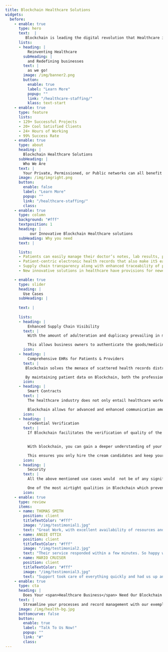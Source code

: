```yaml
---
title: Blockchain Healthcare Solutions
widgets: 
  before:
    - enable: true
      type: hero
      text:  |
         Blockchain is leading the digital revolution that Healthcare is witnessing. And it’s about time you rely on our blockchain experts who leverage this technology to do so. When we say it’ll change Healthcare as we know it, we mean it will revolutionize all the processes that add up to healthcare. From supply chain, to EHR management, to clinical trials, and more. 
      lists:
      - heading: |
          Reinventing Healthcare
        subHeading: | 
          and Redefining businesses 
        text: |
          as we go!
        image: /img/banner2.png
        button:
          enable: true
          label: "Learn More"
          popup: ""
          link: "/healthcare-staffing/"
          klass: text-start
    - enable: true 
      type: feature
      lists:
      - 129+ Successful Projects
      - 20+ Cool Satisfied Clients
      - 24+ Hours of Working
      - 99% Success Rate
    - enable: true
      type: about
      heading: |
        Blockchain Healthcare Solutions
      subHeading: | 
        Who We Are
      text: |
        Your Private, Permissioned, or Public networks can all benefit from our health information exchanges (HIE) made while in accordance with the most advanced and innovative approaches. We skillfully utilize our deep expertise and strong strategy acumen for Healthcare, Raisso is actively transforming business models as they exist with our blockchain application development.
      image: /img/imgright.png
      button:
        enable: false
        label: "Learn More"
        popup: ""
        link: "/healthcare-staffing/"
        class:
    - enable: true
      type: column
      background: "#fff"
      textposition: 1
      heading: |
           our Innovative Blockchain Healthcare solutions
      subHeading: Why you need
      text: |       

      lists:
      - Patients can easily manage their doctor’s notes, lab results, prescriptions, and other medical records on secure healthcare blockchain servers making it easier for them to manage their illnessCryptographically signed instructions to facilitate adequate handling of ownership metadata, permissions, and data integrity.
      - Patient-centric electronic health records that also make it5 easier for their healthcare providers to assess and study their diagnosis and treatment better.
      - Supply chain transparency along with enhanced traceability of prescribed drugs, and optimal management and sharing of patient data.
      - New innovative solutions in healthcare have provisions for newer methods of transaction giving the patients and healthcare providers both leeway to exchange  Cryptocurrency payments.

    - enable: true
      type: slider
      heading: |
        Use Cases
      subHeading: | 
        
      text: |
       
      lists:
      - heading: |
          Enhanced Supply Chain Visibility
        text: |
          With the amount of adulteration and duplicacy prevailing in medicinal products, Blockchain swoops in as a savior by giving business owners full and total transparency over their entire supply chain, saving them restlessness and verifying their purchases.

          This allows business owners to authenticate the goods/medicines purchased by confirming their origin, transport, and delivery.
        icon: 
      - heading: |
          Comprehensive EHRs for Patients & Providers
        text: |
         Blockchain solves the menace of scattered health records distributed between the patient and doctor in such a way that none of them has access to complete health records.    

         By maintaining patient data on Blockchain, both the professional and the patient can access a shared platform containing all the records, resulting in better communication, more accurate diagnosis, and consequently a better suited treatment plan.
        icon: 
      - heading: |
          Smart Contracts
        text: |
          The healthcare industry does not only entail healthcare workers in the hospital, itis in fact a well–connected network of pharmaceuticals, Laboratories, Medical device Manufacturers, Insurers, etc.    

          Blockchain allows for advanced and enhanced communication amongst these pillars to ensure optimal functioning of businesses, proper inventory, stocking, delivery etc. via solid and secure contracts on the Blockchain.
        icon: 
      - heading: |
          Credential Verification
        text: |
          If Blockchain facilitates the verification of quality of the goods you bought, it can also effectively do the same for candidates.
   

          With blockchain, you can gain a deeper understanding of your candidate, confirm his claims about his education or experience, etc.

          This ensures you only hire the cream candidates and keep your organization in reliable hands.
        icon: 
      - heading: |
          Security
        text: |
          All the above mentioned use cases would  not be of any significance if they were not secure. Especially when it comes to sensitive data.

          One of the most airtight qualities in Blockchain which prevents your data from being stolen, misused or manipulated for deceitful gains.
        icon:
    - enable: true
      type: review
      items:
      - name: THOMAS SMITH
        position: client
        titleTextColor: "#fff"  
        image: "/img/testimonial1.jpg"
        text: "Great Work, with excellent availability of resources and flexibility to personalize any type of website." 
      - name: ANGIE OTTIX
        position: client
        titleTextColor: "#fff"  
        image: "/img/testimonial2.jpg"
        text: "Their service responded within a few minutes. So happy with this company and my customer loves it too! We will definitely use Raisoo again!" 
      - name: MARIO CRUISER
        position: client
        titleTextColor: "#fff"  
        image: "/img/testimonial3.jpg"
        text: "Support took care of everything quickly and had us up and running within a few hours. Thank you so much for providing brilliant services. Highly recommended!"  
    - enable: true
      type: cta
      heading: | 
        Does Your <span>Healthcare Business</span> Need Our Blockchain Solutions? 
      text: | 
        Streamline your processes and record management with our exemplary blockchain solutions for you.
      image: /img/health-bg.jpg
      bottomcurve: false
      button:
        enable: true
        label: "Talk To Us Now!"
        popup: ""
        link: "#"
        class:
---
```

